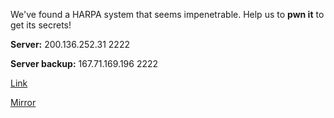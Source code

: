 
We've found a HARPA system that seems impenetrable. Help us to **pwn it** to get its secrets!

**Server:** 200.136.252.31 2222

**Server backup:** 167.71.169.196 2222

[Link](https://cloud.ufscar.br:8080/v1/AUTH_c93b694078064b4f81afd2266a502511/static.pwn2win.party/full_troll_1700da176669cce25d20212febf45903e873ca3be6036401077a79f79e2ebf35.tar.gz)

[Mirror](https://static.pwn2win.party/full_troll_1700da176669cce25d20212febf45903e873ca3be6036401077a79f79e2ebf35.tar.gz)
